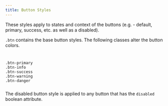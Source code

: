 ```yaml
---
title: Button Styles
---
```

These styles apply to states and context of the buttons (e.g. - default, primary, success, etc. as well as a disabled).

<code>.btn</code> contains the base button styles. The following classes alter the button colors.

<code>
<pre>
.btn-primary
.btn-info
.btn-success
.btn-warning
.btn-danger
</pre>
</code>
The disabled button style is applied to any button that has the <code>disabled</code> boolean attribute.
